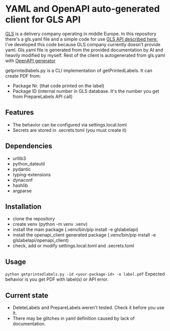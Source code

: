 YAML and OpenAPI auto-generated client for GLS API
==================================================

[GLS](https://gls-group.com) is a delivery company operating in middle Europe.
In this repository there's a gls.yaml file and a simple code for use [GLS API described here:](https://api.mygls.cz/) 
I've developed this code because GLS company currently doesn't provide yaml.
Gls.yaml file is generated from the provided documentation by AI and heavily modified by myself.
Rest of the client is autogenerated from gls.yaml with [OpenAPI generator](https://opencollective.com/openapi_generator)

getprintedlabels.py is a CLI implementation of getPrintedLabels. It can create PDF from:
* Package Nr. (that code printed on the label)
* Package ID (internal number in GLS database. It's the number you get from PrepareLabels API call)

Features
--------
* The behavior can be configured via settings.local.toml
* Secrets are stored in .secrets.toml (you must create it)

Dependencies
------------

* urllib3
* python_dateutil
* pydantic
* typing-extensions
* dynaconf
* hashlib
* argparse

Installation
------------
* clone the repository
* create venv (python -m venv .venv)
* install the main package (.venv/bin/pip install -e glslabelapi)
* install the openapi_client generated package (.venv/bin/pip install -e glslabelapi/openapi_client)
* check, add or modify settings.local.toml and .secrets.toml

Usage
-----

`python getprintedlabels.py -id <your-package-id> -o label.pdf`
Expected behavior is you get PDF with label(s) or API error.

Current state
-------------
* DeleteLabels and PrepareLabels weren't tested. Check it before you use it.
* There may be glitches in yaml definition caused by lack of documentation. 